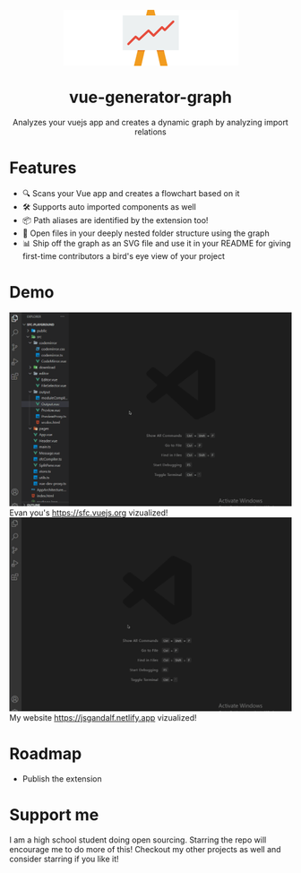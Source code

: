 <p align="center">
 <img src="https://raw.githubusercontent.com/Borrus-sudo/vue-generator-graph/master/gifs/hero.png" align="center" alt="Hero Graph Image" />
 <h1 align="center"> vue-generator-graph </h1>
 <p align="center"> Analyzes your vuejs app and creates a dynamic graph by analyzing import relations </p>
</p>

# Features
- 🔍 Scans your Vue app and creates a flowchart based on it
- 🛠 Supports auto imported components as well
- 📦 Path aliases are identified by the extension too!
- 📁 Open files in your deeply nested folder structure using the graph 
- 📊 Ship off the graph as an SVG file and use it in your README for giving first-time contributors a bird's eye view of your project 

# Demo
![Feature 1](https://raw.githubusercontent.com/Borrus-sudo/vue-generator-graph/master/gifs/Example1.gif)
Evan you's https://sfc.vuejs.org vizualized!
![Feature 2](https://raw.githubusercontent.com/Borrus-sudo/vue-generator-graph/master/gifs/Example2.gif)
My website https://jsgandalf.netlify.app vizualized!

# Roadmap 
- Publish the extension

# Support me
 I am a high school student doing open sourcing. Starring the repo will encourage me to do more of this! Checkout my other projects as well and consider starring if you like it!
